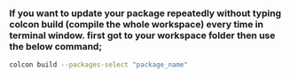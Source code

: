 ### If you want to update your package repeatedly without typing colcon build (compile the whole workspace) every time in terminal window. first got to your workspace folder then use the below command;
```bash
colcon build --packages-select "package_name"
```
